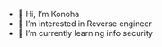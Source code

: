 - 👋 Hi, I’m Konoha
- 👀 I’m interested in Reverse engineer
- 🌱 I’m currently learning info security


<!---
konoha279/konoha279 is a ✨ special ✨ repository because its `README.md` (this file) appears on your GitHub profile.
You can click the Preview link to take a look at your changes.
--->

